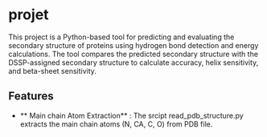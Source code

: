 # projet

This project is a Python-based tool for predicting and evaluating the secondary structure of proteins using hydrogen bond detection and energy calculations. The tool compares the predicted secondary structure with the DSSP-assigned secondary structure to calculate accuracy, helix sensitivity, and beta-sheet sensitivity.

## Features
- ** Main chain Atom Extraction** : The srcipt read_pdb_structure.py extracts the main chain atoms (N, CA, C, O) from PDB file.